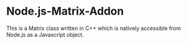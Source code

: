 Node.js-Matrix-Addon
====================

This is a Matrix class written in C++ which is natively accessible from Node.js as a Javascript object.
